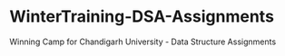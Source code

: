 # WinterTraining-DSA-Assignments

Winning Camp for Chandigarh University - Data Structure Assignments
